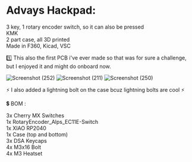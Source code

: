 <h1>Advays Hackpad:</h1>

3 key, 1 rotary encoder switch, so it can also be pressed  
KMK  
2 part case, all 3D printed  
Made in F360, Kicad, VSC  


1️⃣ This also the first PCB i've ever made so that was for sure a challenge, but I enjoyed it and might do onboard now.

![Screenshot (252)](https://github.com/user-attachments/assets/4f8544a8-6943-4f50-910d-9b8732bb9db0)
![Screenshot (211)](https://github.com/user-attachments/assets/dc4803df-a6a6-42e9-a5b6-a656f33ea95b)
![Screenshot (250)](https://github.com/user-attachments/assets/a9ab1436-2a1a-4961-b822-60ec5be5d3d3)

⚡ I also added a lightning bolt on the case bcuz lightning bolts are cool ⚡

💲 BOM :  
 
3x Cherry MX Switches  
1x RotaryEncoder_Alps_EC11E-Switch  
1x XIAO RP2040  
1x Case  (top and bottom)  
3x DSA Keycaps   
4x M3x16 Bolt  
4x M3 Heatset  

